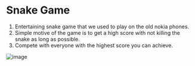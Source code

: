 # Snake Game

1. Entertaining snake game that we used to play on the old nokia phones.
2. Simple motive of the game is to get a high score with not killing the snake as long as possible.
3. Compete with everyone with the highest score you can achieve.

![image](https://media.geeksforgeeks.org/wp-content/uploads/20201231160840/snakegame.jpg)